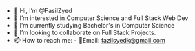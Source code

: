 - 👋 Hi, I’m @FasilZyed
- 👀 I’m interested in Computer Science and Full Stack Web Dev
- 🌱 I’m currently studying Bachelor's in Computer Science
- 💞️ I’m looking to collaborate on Full Stack Projects.
- 📫 How to reach me:
      - 📧Email: fazilsyedk@gmail.com

<!---
FasilZyed/FasilZyed is a ✨ special ✨ repository because its `README.md` (this file) appears on your GitHub profile.
You can click the Preview link to take a look at your changes.
--->
